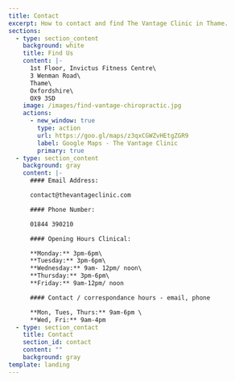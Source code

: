```yaml
---
title: Contact
excerpt: How to contact and find The Vantage Clinic in Thame.
sections:
  - type: section_content
    background: white
    title: Find Us
    content: |-
      1st Floor, Invictus Fitness Centre\
      3 Wenman Road\
      Thame\
      Oxfordshire\
      OX9 3SD
    image: /images/find-vantage-chiropractic.jpg
    actions:
      - new_window: true
        type: action
        url: https://goo.gl/maps/z3qxCGWZvHEtgZGR9
        label: Google Maps - The Vantage Clinic
        primary: true
  - type: section_content
    background: gray
    content: |-
      #### Email Address:

      contact@thevantageclinic.com

      #### Phone Number:

      01844 390210

      #### Opening Hours Clinical:

      **Monday:** 3pm-6pm\
      **Tuesday:** 3pm-6pm\
      **Wednesday:** 9am- 12pm/ noon\
      **Thursday:** 3pm-6pm\
      **Friday:** 9am-12pm/ noon

      #### Contact / correspondance hours - email, phone

      **Mon, Tues, Thurs:** 9am-6pm \
      **Wed, Fri:** 9am-4pm
  - type: section_contact
    title: Contact
    section_id: contact
    content: ""
    background: gray
template: landing
---
```

